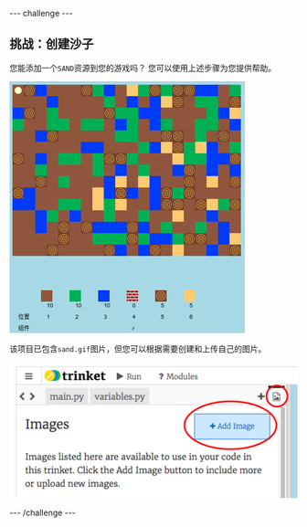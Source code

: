\--- challenge \---

## 挑战：创建沙子

您能添加一个`SAND`资源到您的游戏吗？ 您可以使用上述步骤为您提供帮助。

![screenshot](images/craft-sand.png)

该项目已包含` sand.gif `图片，但您可以根据需要创建和上传自己的图片。

![screenshot](images/craft-upload.png)

\--- /challenge \---